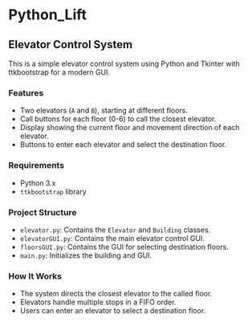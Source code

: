 # Python_Lift

## Elevator Control System

This is a simple elevator control system using Python and Tkinter with ttkbootstrap for a modern GUI.

### Features

- Two elevators (`A` and `B`), starting at different floors.
- Call buttons for each floor (0-6) to call the closest elevator.
- Display showing the current floor and movement direction of each elevator.
- Buttons to enter each elevator and select the destination floor.

### Requirements

- Python 3.x
- `ttkbootstrap` library

### Project Structure

- `elevator.py`: Contains the `Elevator` and `Building` classes.
- `elevatorGUI.py`: Contains the main elevator control GUI.
- `floorsGUI.py`: Contains the GUI for selecting destination floors.
- `main.py`: Initializes the building and GUI.

### How It Works

- The system directs the closest elevator to the called floor.
- Elevators handle multiple stops in a FIFO order.
- Users can enter an elevator to select a destination floor.


